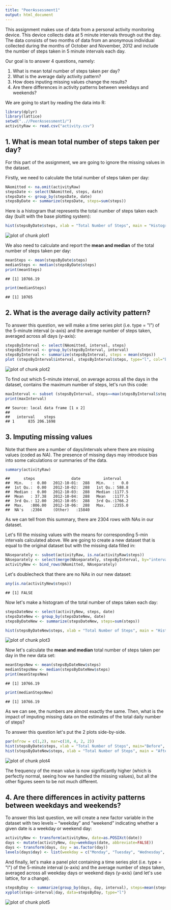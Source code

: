 ```yaml
---
title: "PeerAssessment1"
output: html_document
---
```


This assignment makes use of data from a personal activity monitoring device. This device collects data at 5 minute intervals through out the day. The data consists of two months of data from an anonymous individual collected during the months of October and November, 2012 and include the number of steps taken in 5 minute intervals each day.

Our goal is to answer 4 questions, namely:

1. What is mean total number of steps taken per day?
2. What is the average daily activity pattern?
3. How does inputing missing values change the results?
4. Are there differences in activity patterns between weekdays and weekends?

We are going to start by reading the data into R:


```r
library(dplyr) 
library(lattice)
setwd("..//PeerAssessment1/")
activityRaw <- read.csv("activity.csv")
```

## 1. What is mean total number of steps taken per day?

For this part of the assignment, we are going to ignore the missing values in the dataset.

Firstly, we need to calculate the total number of steps taken per day:


```r
NAomitted <- na.omit(activityRaw)
stepsDate <- select(NAomitted, steps, date) 
stepsDate <- group_by(stepsDate, date)
stepsByDate <- summarize(stepsDate, steps=sum(steps))
```

Here is a histogram that represents the total number of steps taken each day (built with the base plotting system):


```r
hist(stepsByDate$steps, xlab = "Total Number of Steps", main = "Histogram of Total Number of Steps")
```

![plot of chunk plot1](figure/plot1-1.png) 

We also need to calculate and report the **mean and median** of the total number of steps taken per day:


```r
meanSteps <- mean(stepsByDate$steps)
medianSteps <- median(stepsByDate$steps)
print(meanSteps)
```

```
## [1] 10766.19
```

```r
print(medianSteps)
```

```
## [1] 10765
```

## 2. What is the average daily activity pattern?

To answer this question, we will make a time series plot (i.e. type = "l") of the 5-minute interval (x-axis) and the average number of steps taken, averaged across all days (y-axis): 


```r
stepsByInterval <- select(NAomitted, interval, steps)
stepsByInterval <- group_by(stepsByInterval, interval)
stepsByInterval <- summarize(stepsByInterval, steps = mean(steps))
plot (stepsByInterval$interval, stepsByInterval$steps, type="l", col="blue", xlab="interval", ylab="average number of steps", main="Average Number of Steps by 5-min Interval")
```

![plot of chunk plot2](figure/plot2-1.png) 

To find out which 5-minute interval, on average across all the days in the dataset, contains the maximum number of steps, let's run this code:


```r
maxInterval <- subset (stepsByInterval, steps==max(stepsByInterval$steps))
print(maxInterval)
```

```
## Source: local data frame [1 x 2]
## 
##   interval    steps
## 1      835 206.1698
```

## 3. Imputing missing values

Note that there are a number of days/intervals where there are missing values (coded as NA). The presence of missing days may introduce bias into some calculations or summaries of the data.


```r
summary(activityRaw)
```

```
##      steps                date          interval     
##  Min.   :  0.00   2012-10-01:  288   Min.   :   0.0  
##  1st Qu.:  0.00   2012-10-02:  288   1st Qu.: 588.8  
##  Median :  0.00   2012-10-03:  288   Median :1177.5  
##  Mean   : 37.38   2012-10-04:  288   Mean   :1177.5  
##  3rd Qu.: 12.00   2012-10-05:  288   3rd Qu.:1766.2  
##  Max.   :806.00   2012-10-06:  288   Max.   :2355.0  
##  NA's   :2304     (Other)   :15840
```
As we can tell from this summary, there are 2304 rows with NAs in our dataset.

Let's fill the missing values with the means for corresponding 5-min intervals calculated above. We are going to create a new dataset that is equal to the original dataset but with the missing data filled in:


```r
NAseparately <- subset(activityRaw, is.na(activityRaw$steps))
NAseparately <- select(merge(NAseparately, stepsByInterval, by="interval"), steps=steps.y, date, interval)
activityNew <- bind_rows(NAomitted, NAseparately)
```

Let's doublecheck that there are no NAs in our new dataset:


```r
any(is.na(activityNew$steps))
```

```
## [1] FALSE
```

Now let's make a histogram of the total number of steps taken each day: 


```r
stepsDateNew <- select(activityNew, steps, date) 
stepsDateNew <- group_by(stepsDateNew, date)
stepsByDateNew <- summarize(stepsDateNew, steps=sum(steps))

hist(stepsByDateNew$steps, xlab = "Total Number of Steps", main = "Histogram of Total Number of Steps")
```

![plot of chunk plot3](figure/plot3-1.png) 

Now let's calculate the **mean and median** total number of steps taken per day in the new data set:


```r
meanStepsNew <- mean(stepsByDateNew$steps)
medianStepsNew <- median(stepsByDateNew$steps)
print(meanStepsNew)
```

```
## [1] 10766.19
```

```r
print(medianStepsNew)
```

```
## [1] 10766.19
```

As we can see, the numbers are almost exactly the same. Then, what is the impact of imputing missing data on the estimates of the total daily number of steps?

To answer this question let's put the 2 plots side-by-side.


```r
par(mfrow = c(1,2), mar=c(10, 4, 2, 2))
hist(stepsByDate$steps, xlab = "Total Number of Steps", main="Before", ylim=c(0, 40))
hist(stepsByDateNew$steps, xlab = "Total Number of Steps", main = "After", ylim=c(0, 40))
```

![plot of chunk plot4](figure/plot4-1.png) 

The frequency of the mean value is now significantly higher (which is perfectly normal, seeing how we handled the missing values), but all the other figures seem to be not much different.

## 4. Are there differences in activity patterns between weekdays and weekends?

To answer this last question, we will create a new factor variable in the dataset with two levels – “weekday” and “weekend” indicating whether a given date is a weekday or weekend day:


```r
activityNew <- transform(activityNew, date=as.POSIXct(date))
days <- mutate(activityNew, day=weekdays(date, abbreviate=FALSE))
days <- transform(days, day = as.factor(day))
levels(days$day) <- list(weekday = c("Monday", "Tuesday", "Wednesday", "Thursday", "Friday"), weekend = c("Saturday", "Sunday"))
```

And finally, let's make a panel plot containing a time series plot (i.e. type = "l") of the 5-minute interval (x-axis) and the average number of steps taken, averaged across all weekday days or weekend days (y-axis) (and let's use lattice, for a change). 


```r
stepsByDay <- summarize(group_by(days, day, interval), steps=mean(steps))
xyplot(steps~interval|day, data=stepsByDay, type="l")
```

![plot of chunk plot5](figure/plot5-1.png) 
